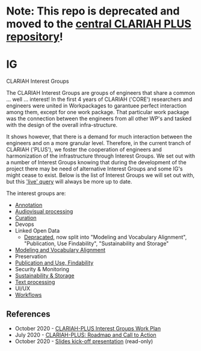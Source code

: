 # Note: This repo is deprecated and moved to the [central CLARIAH PLUS repository](https://github.com/CLARIAH/clariah-plus)!

# IG
CLARIAH Interest Groups

The CLARIAH Interest Groups are groups of engineers that share a common ... well ... interest! In the first 4 years of CLARIAH ('CORE') researchers and engineers were united in Workpackages to garantuee perfect interaction among them, except for one work package. That particular work package was the connection between the engineers from all other WP's and tasked with the design of the overall infra-structure.

It shows however, that there is a demand for much interaction between the engineers and on a more granular level. Therefore, in the current tranch of CLARIAH ('PLUS'), we foster the cooperation of engineers and harmonization of the infrastructure through Interest Groups. We set out with a number of Interest Groups knowing that during the development of the project there may be need of alternative Interest Groups and some IG's might cease to exist. Below is the list of Interest Groups we will set out with, but this ['live' query](https://github.com/CLARIAH?q=ig&type=&language=) will always be more up to date.

The interest groups are:
- [Annotation](https://github.com/CLARIAH/IG-Annotation)
- [Audiovisual processing](https://github.com/CLARIAH/IG-AVProcessing)
- [Curation](https://github.com/CLARIAH/IG-Curation)
- Devops
- Linked Open Data
    - [Depracated](https://github.com/CLARIAH/IG-LOD), now split into "Modeling and Vocabulary Alignment", "Publication, Use Findability", "Sustainability and Storage"
- [Modeling and Vocabulary Alignment](https://github.com/CLARIAH/IG-Vocabularies)
- Preservation
- [Publication and Use, Findability](https://github.com/CLARIAH/IG-LOD-Findability)
- Security & Monitoring
- [Sustainability & Storage](https://github.com/CLARIAH/IG-Sustainability)
- [Text processing](https://github.com/CLARIAH/IG-Text)
- UI/UX
- [Workflows](https://github.com/CLARIAH/IG-Workflows)



## References

* October 2020 - [CLARIAH-PLUS Interest Groups Work Plan](docs/workplan.pdf)
* July 2020 - [CLARIAH-PLUS: Roadmap and Call to Action](docs/roadmap.pdf)
* October 2020 - [Slides kick-off presentation](https://docs.google.com/presentation/d/1ywZY3b3eW_uIlFEtJb5l6QPlB50_KKeFsB-qn1rVUXc/edit#slide=id.p)
    (read-only)


